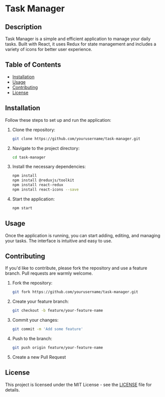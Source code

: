 # Task Manager

## Description
Task Manager is a simple and efficient application to manage your daily tasks. Built with React, it uses Redux for state management and includes a variety of icons for better user experience.

## Table of Contents
- [Installation](#installation)
- [Usage](#usage)
- [Contributing](#contributing)
- [License](#license)

## Installation
Follow these steps to set up and run the application:

1. Clone the repository:
    ```bash
    git clone https://github.com/yourusername/task-manager.git
    ```

2. Navigate to the project directory:
    ```bash
    cd task-manager
    ```

3. Install the necessary dependencies:
    ```bash
    npm install
    npm install @reduxjs/toolkit
    npm install react-redux
    npm install react-icons --save
    ```

4. Start the application:
    ```bash
    npm start
    ```

## Usage
Once the application is running, you can start adding, editing, and managing your tasks. The interface is intuitive and easy to use.

## Contributing
If you'd like to contribute, please fork the repository and use a feature branch. Pull requests are warmly welcome.

1. Fork the repository:
    ```bash
    git fork https://github.com/yourusername/task-manager.git
    ```

2. Create your feature branch:
    ```bash
    git checkout -b feature/your-feature-name
    ```

3. Commit your changes:
    ```bash
    git commit -m 'Add some feature'
    ```

4. Push to the branch:
    ```bash
    git push origin feature/your-feature-name
    ```

5. Create a new Pull Request

## License
This project is licensed under the MIT License - see the [LICENSE](LICENSE) file for details.
